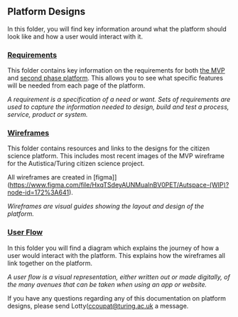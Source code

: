 ## Platform Designs

In this folder, you will find key information around what the platform should look like and how a user would interact with it. 

### [Requirements](https://github.com/alan-turing-institute/AutisticaCitizenScience/tree/master/platform-designs/platform-requirements)

This folder contains key information on the requirements for both [the MVP](https://github.com/alan-turing-institute/AutisticaCitizenScience/blob/master/platform-designs/platform-requirements/mvp-requirements-list.md) and [second phase platform](https://github.com/alan-turing-institute/AutisticaCitizenScience/blob/master/platform-designs/platform-requirements/requirements-list.md). 
This allows you to see what specific features will be needed from each page of the platform. 

*A requirement is a specification of a need or want. Sets of requirements are used to capture the information needed to design, build and test a process, service, product or system.*

### [Wireframes](https://github.com/alan-turing-institute/AutisticaCitizenScience/tree/master/platform-designs/wireframes)

This folder contains resources and links to the designs for the citizen science platform. 
This includes most recent images of the MVP wireframe for the Autistica/Turing citizen science project. 

All wireframes are created in [figma]](https://www.figma.com/file/HxqTSdeyAUNMualnBV0PET/Autspace-(WIP)?node-id=172%3A641).

*Wireframes are visual guides showing the layout and design of the platform.* 

### [User Flow](https://github.com/alan-turing-institute/AutisticaCitizenScience/tree/master/platform-designs/user-flow)

In this folder you will find a diagram which explains the journey of how a user would interact with the platform. 
This explains how the wireframes all link together on the platform.

*A user flow is a visual representation, either written out or made digitally, of the many avenues that can be taken when using an app or website.*


If you have any questions regarding any of this documentation on platform designs, please send Lotty(ccoupat@turing.ac.uk a message. 
